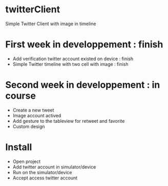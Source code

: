 # twitterClient
Simple Twitter Client with image in timeline

# First week in developpement : finish
- Add verification twitter account existed on device : finish
- Simple Twitter timeline with two cell with image : finish

# Second week in developpement : in course
- Create a new tweet
- Image account actived
- Add gesture to the tableview for retweet and favorite
- Custom design

# Install
- Open project
- Add twitter account in simulator/device
- Run on the simulator/device
- Accept access twitter account
